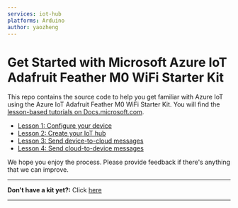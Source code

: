 ```yaml
---
services: iot-hub
platforms: Arduino
author: yaozheng
---
```


# Get Started with Microsoft Azure IoT Adafruit Feather M0 WiFi Starter Kit

This repo contains the source code to help you get familiar with Azure IoT using the Azure IoT Adafruit Feather M0 WiFi Starter Kit. You will find the [lesson-based tutorials on Docs.microsoft.com](https://docs.microsoft.com/en-us/azure/iot-hub/iot-hub-adafruit-feather-m0-wifi-kit-arduino-get-started).

- [Lesson 1: Configure your device](https://docs.microsoft.com/en-us/azure/iot-hub/iot-hub-adafruit-feather-m0-wifi-kit-arduino-lesson1-configure-your-device)
- [Lesson 2: Create your IoT hub](https://docs.microsoft.com/en-us/azure/iot-hub/iot-hub-adafruit-feather-m0-wifi-kit-arduino-lesson2-get-azure-tools-win32)
- [Lesson 3: Send device-to-cloud messages](https://docs.microsoft.com/en-us/azure/iot-hub/iot-hub-adafruit-feather-m0-wifi-kit-arduino-lesson3-deploy-resource-manager-template)
- [Lesson 4: Send cloud-to-device messages](https://docs.microsoft.com/en-us/azure/iot-hub/iot-hub-adafruit-feather-m0-wifi-kit-arduino-lesson4-send-cloud-to-device-messages)

We hope you enjoy the process. Please provide feedback if there's anything that we can improve.

***
**Don't have a kit yet?:** Click [here](http://azure.com/iotstarterkits)
***
